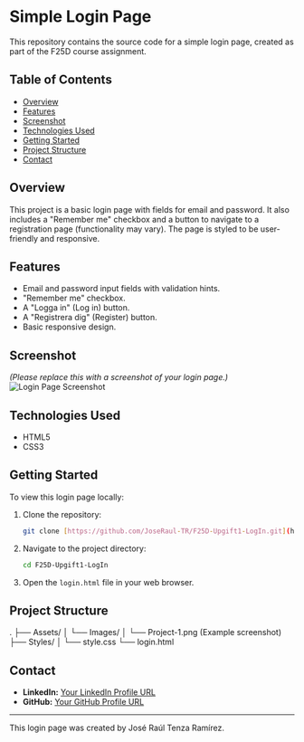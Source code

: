 # Simple Login Page

This repository contains the source code for a simple login page, created as part of the F25D course assignment.

## Table of Contents

- [Overview](#overview)
- [Features](#features)
- [Screenshot](#screenshot)
- [Technologies Used](#technologies-used)
- [Getting Started](#getting-started)
- [Project Structure](#project-structure)
- [Contact](#contact)

## Overview

This project is a basic login page with fields for email and password. It also includes a "Remember me" checkbox and a button to navigate to a registration page (functionality may vary). The page is styled to be user-friendly and responsive.

## Features

-   Email and password input fields with validation hints.
-   "Remember me" checkbox.
-   A "Logga in" (Log in) button.
-   A "Registrera dig" (Register) button.
-   Basic responsive design.

## Screenshot

*(Please replace this with a screenshot of your login page.)*
![Login Page Screenshot](./Assets/Images/Project-1.png)

## Technologies Used

-   HTML5
-   CSS3

## Getting Started

To view this login page locally:

1.  Clone the repository:
    ```bash
    git clone [https://github.com/JoseRaul-TR/F25D-Upgift1-LogIn.git](https://github.com/JoseRaul-TR/F25D-Upgift1-LogIn.git)
    ```
2.  Navigate to the project directory:
    ```bash
    cd F25D-Upgift1-LogIn
    ```
3.  Open the `login.html` file in your web browser.

## Project Structure
.
├── Assets/
│   └── Images/
│       └── Project-1.png (Example screenshot)
├── Styles/
│   └── style.css
└── login.html

## Contact

-   **LinkedIn:** [Your LinkedIn Profile URL](https://www.linkedin.com/in/joseraultenza/)
-   **GitHub:** [Your GitHub Profile URL](https://github.com/JoseRaul-TR)

---

This login page was created by José Raúl Tenza Ramírez.
